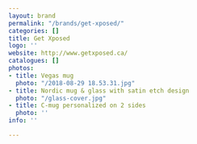 ```yaml
---
layout: brand
permalink: "/brands/get-xposed/"
categories: []
title: Get Xposed
logo: ''
website: http://www.getxposed.ca/
catalogues: []
photos:
- title: Vegas mug
  photo: "/2018-08-29 18.53.31.jpg"
- title: Nordic mug & glass with satin etch design
  photo: "/glass-cover.jpg"
- title: C-mug personalized on 2 sides
  photo: ''
info: ''

---
```

